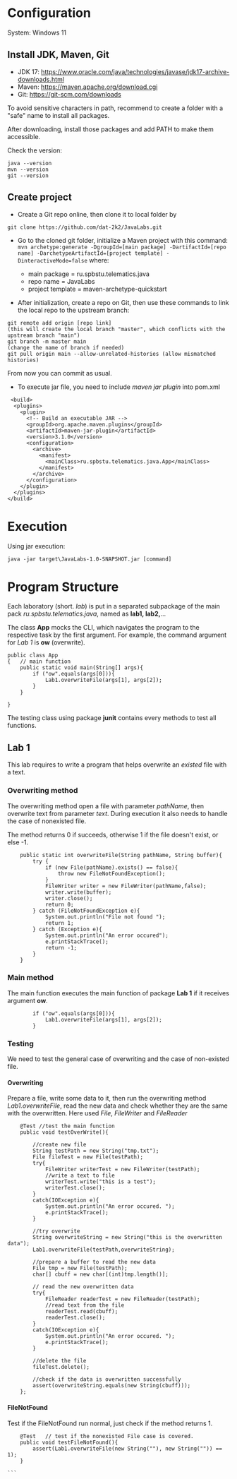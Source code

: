 # Configuration
System: Windows 11
## Install JDK, Maven, Git
- JDK 17: https://www.oracle.com/java/technologies/javase/jdk17-archive-downloads.html
- Maven: https://maven.apache.org/download.cgi
- Git: https://git-scm.com/downloads

To avoid sensitive characters in path, recommend to create a folder with a "safe" name to install all packages. 

After downloading, install those packages and add PATH to make them accessible. 

Check the version:
```
java --version 
mvn --version
git --version
```
## Create project
- Create a Git repo online, then clone it to local folder by
```
git clone https://github.com/dat-2k2/JavaLabs.git
```

- Go to the cloned git folder, initialize a Maven project with this command:
 ``` mvn archetype:generate -DgroupId=[main package] -DartifactId=[repo name] -DarchetypeArtifactId=[project template] -DinteractiveMode=false ``` where:
  - main package = ru.spbstu.telematics.java
  - repo name = JavaLabs
  - project template = maven-archetype-quickstart
 

- After initialization, create a repo on Git, then use these commands to link the local repo to the upstream branch:
```
git remote add origin [repo link] 
(this will create the local branch "master", which conflicts with the upstream branch "main")
git branch -m master main 
(change the name of branch if needed)
git pull origin main --allow-unrelated-histories (allow mismatched histories)
```
From now you can commit as usual. 

- To execute jar file, you need to include *maven jar plugin* into pom.xml
```
 <build>
  <plugins>
    <plugin>
      <!-- Build an executable JAR -->
      <groupId>org.apache.maven.plugins</groupId>
      <artifactId>maven-jar-plugin</artifactId>
      <version>3.1.0</version>
      <configuration>
        <archive>
          <manifest>
            <mainClass>ru.spbstu.telematics.java.App</mainClass>
          </manifest>
        </archive>
      </configuration>
    </plugin>
  </plugins>
</build>
```
# Execution
Using jar execution:
```
java -jar target\JavaLabs-1.0-SNAPSHOT.jar [command]
```
# Program Structure
Each laboratory (short. *lab*) is put in a separated subpackage of the main pack *ru.spbstu.telematics.java*, named as **lab1, lab2,**... 

The class **App** mocks the CLI, which navigates the program to the respective task by the first argument. For example, the command argument for *Lab 1* is **ow** (overwrite).

```
public class App 
{	// main function
    public static void main(String[] args){
		if ("ow".equals(args[0])){
			Lab1.overwriteFile(args[1], args[2]);		
		}
    }

}
```

The testing class using package **junit** contains every methods to test all functions. 

## Lab 1
This lab requires to write a program that helps overwrite an *existed* file with a text. 
### Overwriting method
The overwriting method open a file with parameter *pathName*, then overwrite text from parameter *text*. During execution it also needs to handle the case of nonexisted file.

The method returns 0 if succeeds, otherwise 1 if the file doesn't exist, or else -1. 

```
    public static int overwriteFile(String pathName, String buffer){
        try {
            if (new File(pathName).exists() == false){
                throw new FileNotFoundException();
            }
            FileWriter writer = new FileWriter(pathName,false);
            writer.write(buffer);
            writer.close();
            return 0;
        } catch (FileNotFoundException e){
            System.out.println("File not found ");
            return 1;
        } catch (Exception e){
            System.out.println("An error occured");
            e.printStackTrace();
            return -1;
        }
    } 
```

### Main method
The main function executes the main function of package **Lab 1** if it receives argument **ow**. 

```
		if ("ow".equals(args[0])){
			Lab1.overwriteFile(args[1], args[2]);		
		}
```

### Testing
We need to test the general case of overwriting and the case of non-existed file. 

#### Overwriting
Prepare a file, write some data to it, then run the overwriting method *Lab1.overwriteFile*, read the new data and check whether they are the same with the overwritten. Here used *File*, *FileWriter* and *FileReader*
```
	@Test //test the main function
	public void testOverWrite(){

		//create new file
		String testPath = new String("tmp.txt");
		File fileTest = new File(testPath);
		try{
			FileWriter writerTest = new FileWriter(testPath);
			//write a text to file
			writerTest.write("this is a test");
			writerTest.close();
		}
		catch(IOException e){
			System.out.println("An error occured. ");
			e.printStackTrace();
		}

		//try overwrite
		String overwriteString = new String("this is the overwritten data");
		Lab1.overwriteFile(testPath,overwriteString);

		//prepare a buffer to read the new data
		File tmp = new File(testPath);
		char[] cbuff = new char[(int)tmp.length()];

		// read the new overwritten data
		try{
			FileReader readerTest = new FileReader(testPath); 
			//read text from the file
			readerTest.read(cbuff);
			readerTest.close();
		}
		catch(IOException e){
			System.out.println("An error occured. ");
			e.printStackTrace();
		}

		//delete the file
		fileTest.delete();

		//check if the data is overwritten successfully
		assert(overwriteString.equals(new String(cbuff)));
	};

```
#### FileNotFound
Test if the FileNotFound run normal, just check if the method returns 1. 

```````
    @Test	// test if the nonexisted File case is covered. 
    public void testFileNotFound(){
		assert(Lab1.overwriteFile(new String(""), new String("")) == 1);
    }

```
